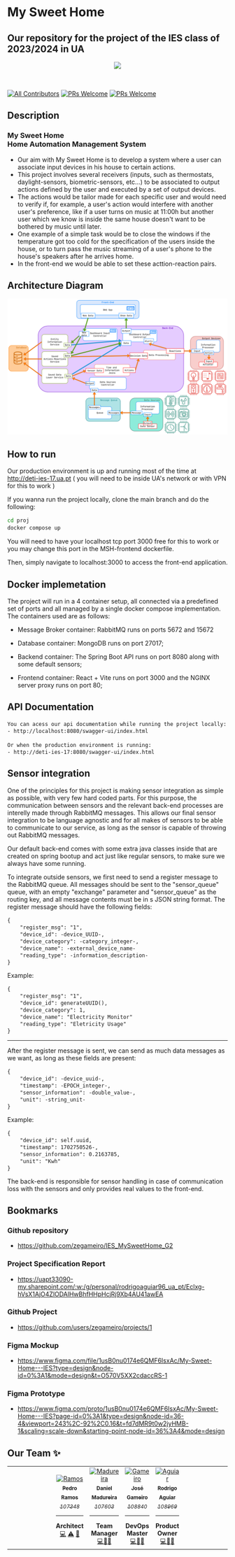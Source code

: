 # My Sweet Home
## Our repository for the project of the IES class of 2023/2024 in UA

<p align="center">
    <img src="https://i.imgur.com/y7WgwFp.jpg" height="300px">
</p>

&nbsp;

[![All Contributors](https://img.shields.io/badge/Contributors-4-brightgreen.svg?style=for-the-badge)](#contributors-)
[![PRs Welcome](https://img.shields.io/badge/Open%20Issues-8-orange.svg?style=for-the-badge)](http://makeapullrequest.com)
[![PRs Welcome](https://img.shields.io/badge/Closed%20Issues-57-blue.svg?style=for-the-badge)](http://makeapullrequest.com)

## Description
### My Sweet Home <br> Home Automation Management System
 - Our aim with My Sweet Home is to develop a system where a user can associate input devices in his house to certain actions.
 - This project involves several receivers (inputs, such as thermostats, daylight-sensors, biometric-sensors, etc...) to be associated to output actions defined by the user and executed by a set of output devices.
 - The actions would be tailor made for each specific user and would need to verify if, for example, a user's action would interfere with another user's preference, like if a user turns on music at 11:00h but another user which we know is inside the same house doesn't want to be bothered by music until later.
 - One example of a simple task would be to close the windows if the temperature got too cold for the specification of the users inside the house, or to turn pass the music streaming of a user's phone to the house's speakers after he arrives home.
 - In the front-end we would be able to set these acttion-reaction pairs.

## Architecture Diagram

<img src = "presentations/Report_Diagrams/architecture_diagram.png">

## How to run

Our production environment is up and running most of the time at http://deti-ies-17.ua.pt ( you will need to be inside UA's network or with VPN for this to work )

If you wanna run the project locally, clone the main branch and do the following:

```bash
cd proj
docker compose up
```
You will need to have your localhost tcp port 3000 free for this to work or you may change this port in the MSH-frontend dockerfile.

Then, simply navigate to localhost:3000 to access the front-end application.

## Docker implemetation
The project will run in a 4 container setup, all connected via a predefined set of ports and all managed by a single docker compose implementation.
The containers used are as follows:

- Message Broker container: RabbitMQ runs on ports 5672 and 15672

- Database container: MongoDB runs on port 27017;

- Backend container: The Spring Boot API runs on port 8080 along with some default sensors;

- Frontend container: React + Vite runs on port 3000 and the NGINX server proxy runs on port 80;

## API Documentation
    You can acess our api documentation while running the project locally:
    - http://localhost:8080/swagger-ui/index.html

    Or when the production environment is running:
    - http://deti-ies-17:8080/swagger-ui/index.html

## Sensor integration
One of the principles for this project is making sensor integration as simple as possible, with very few hard coded parts.
For this purpose, the communication between sensors and the relevant back-end processes are interelly made through RabbitMQ messages.
This allows our final sensor integration to be language agnostic and for all makes of sensors to be able to communicate to our service, as long as the sensor is capable of throwing out RabbitMQ messages.

Our default back-end comes with some extra java classes inside that are created on spring bootup and act just
like regular sensors, to make sure we always have some running.

To integrate outside sensors, we first need to send a register message to the RabbitMQ queue.
All messages should be sent to the "sensor_queue" queue, with an empty "exchange" parameter and "sensor_queue" as the routing key, and all message contents must be in s JSON string format.
The register message should have the following fields:
```
{
    "register_msg": "1",
    "device_id": -device_UUID-, 
    "device_category": -category_integer-, 
    "device_name": -external_device_name-
    "reading_type": -information_description-
}
```
Example:
```
{
    "register_msg": "1",
    "device_id": generateUUID(), 
    "device_category": 1, 
    "device_name": "Electricity Monitor"
    "reading_type": "Eletricity Usage"
}
```
---
After the register message is sent, we can send as much data messages as we want, as long as these fields are present:
```
{
    "device_id": -device_uuid-, 
    "timestamp": -EPOCH_integer-, 
    "sensor_information": -double_value-, 
    "unit": -string_unit-
}
```
Example:
```
{
    "device_id": self.uuid, 
    "timestamp": 1702750526-, 
    "sensor_information": 0.2163785, 
    "unit": "Kwh"
}
```

The back-end is responsible for sensor handling in case of communication loss with the sensors and only provides real values to the front-end. 

## Bookmarks

### Github repository
- https://github.com/zegameiro/IES_MySweetHome_G2
### Project Specification Report
- https://uapt33090-my.sharepoint.com/:w:/g/personal/rodrigoaguiar96_ua_pt/Eclxg-hVsX1AjO4ZlODAlHwBhfHHpHcjRj9Xb4AU41awEA
### Github Project
- https://github.com/users/zegameiro/projects/1

### Figma Mockup
- https://www.figma.com/file/1usB0nu0174e6QMF6IsxAc/My-Sweet-Home---IES?type=design&node-id=0%3A1&mode=design&t=O570V5XX2cdaccRS-1
### Figma Prototype
- https://www.figma.com/proto/1usB0nu0174e6QMF6IsxAc/My-Sweet-Home---IES?page-id=0%3A1&type=design&node-id=36-4&viewport=243%2C-92%2C0.16&t=fd7dMR9t0w2jyHMB-1&scaling=scale-down&starting-point-node-id=36%3A4&mode=design


## Our Team ✨

<!-- ALL-CONTRIBUTORS-LIST:START -->
<!-- prettier-ignore-start -->
<!-- markdownlint-disable -->
<table>
  <tr>

<td align="center" width="150px;"></td>
<td align="center"><a href="https://github.com/P-Ramos16"><img src="https://avatars0.githubusercontent.com/P-Ramos16?v=3" width="150px;" alt="Ramos"/><br /><sub><b>Pedro Ramos</b><br><i>107348</i></sub></a><hr><b>Architect</b><br><a href="https://github.com/P-Ramos16" title="Code">💻</a> <a href="https://github.com/codesandbox/codesandbox-client/commits?author=CompuIves" title="Tests">⚠️</a> <a href="#tool-CompuIves" title="Tools">🔧</a></td>
    <td align="center"><a href="https://github.com/Dan1m4D"><img src="https://avatars0.githubusercontent.com/Dan1m4D?v=3" width="150px;" alt="Madureira"/><br /><sub><b>Daniel Madureira</b><br><i>107603</i></sub></a><hr><b>Team Manager</b><br><a href="https://github.com/Dan1m4D" title="Code">💻</a><a href="#design-CompuIves" title="Design">🎨</a><a href="#tool-CompuIves" title="Tools">🔧</a></td>
    <td align="center"><a href="https://github.com/zegameiro"><img src="https://avatars0.githubusercontent.com/zegameiro?v=3" width="150px;" alt="Gameiro"/><br /><sub><b>José Gameiro</b><br><i>108840</i></sub></a><hr><b>DevOps Master</b><br><a href="https://github.com/zegameiro" title="Code">💻</a><a href="#blog-CompuIves" title="Blogposts">📝</a><a href="#tool-CompuIves" title="Tools">🔧</a></td>
    <td align="center"><a href="https://github.com/FiNeX96"><img src="https://avatars0.githubusercontent.com/FiNeX96?v=3" width="150px;" alt="Aguiar"/><br /><sub><b>Rodrigo Aguiar</b><br><i>108969</i></sub></a><hr><b>Product Owner</b><br><a href="https://github.com/FiNeX96" title="Code">💻</a><a href="#tool-MergeMaestro" title="Tools">🔀</a><a href="#tool-CompuIves" title="Tools">🔧</a></td>
<td align="center" width="150px;"></td>
</tr>
</table>

<!-- markdownlint-enable -->
<!-- prettier-ignore-end -->

<!-- ALL-CONTRIBUTORS-LIST:END -->
